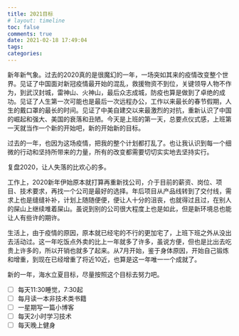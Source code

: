 ```yaml
---
title: 2021目标
# layout: timeline
toc: false
comments: true
date: 2021-02-18 17:49:04
tags:
categories:
---
```


新年新气象。过去的2020真的是很魔幻的一年，一场突如其来的疫情改变整个世界。见证了中国面对新冠疫情最开始的混乱，救援物资不到位，关键领导人物不作为，到武汉封城，雷神山、火神山，最后众志成城，防疫也算是做到了卓绝的成功。见证了人生第一次可能也是最后一次远程办公，工作以来最长的春节假期，人生的戴口罩的最长的时间。见证了中美自建交以来最激烈的对抗，重新认识了中国的崛起和强大、美国的衰落和丑陋。今天是上班的第一天，总要点仪式感，上班第一天就当作一个新的开始吧，新的开始新的目标。

<!--more-->

过去的一年，也因为这场疫情，把我的整个计划都打乱了。也让我认识到每一个细微的行动和坚持所带来的力量，所有的改变都需要切切实实地去坚持实行。

复盘2020，让人失落的比欢心的多。

工作上，2020新年伊始原本就打算再重新找公司，介于目前的薪资、岗位、项目、技术要求，再找一个公司是最好的选择。年后项目从产品线转到了交付线，需求上也是缝缝补补，计划上随随便便，便让人十分的沮丧，也就得过且过，在别人的屎山上继续堆着屎山。虽说到别的公司很大程度上也是如此，但是新环境总也能让人有些许的期许。

生活上，由于疫情的原因，原本就已经宅的不行的更加宅了，上班下班之外从没出去活动过。这一年吃饭点外卖的比上一年就多了许多，虽说方便，但也是比出去吃贵上许多的，所以开销也就多了起来。从7月开始，鉴于身体原因，开始自己锻炼和增重，到现在已经增重了将近10近，也算是这一年唯一一个成就了。

新的一年，海水立夏目标，尽量按照这个目标去努力吧。

- [ ] 每天11:30睡觉，7:30起
- [ ] 每月读一本非技术类书籍
- [ ] 一星期写一篇小博客
- [ ] 每天2小时学习技术
- [ ] 每天晚上健身
